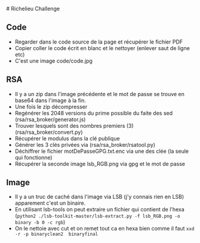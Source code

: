 # Richelieu Challenge

## Code
- Regarder dans le code source de la page et récupérer le fichier PDF
- Copier coller le code écrit en blanc et le nettoyer (enlever saut de ligne etc)
- C'est une image code/code.jpg

## RSA
- Il y a un zip dans l'image précédente et le mot de passe se trouve en base64 dans l'image à la fin.
- Une fois le zip décompresser
- Regénérer les 2048 versions du prime possible du faite des sed (rsa/rsa_broker/generator.js)
- Trouver lesquels sont des nombres premiers (3) (rsa/rsa_broker/convert.py)
- Récupérer le modulus dans la clé publique 
- Générer les 3 clés privées via (rsa/rsa_broker/rsatool.py)
- Déchiffrer le fichier motDePasseGPG.txt.enc via une des clée (la seule qui fonctionne)
- Récupérer la seconde image lsb_RGB.png via gpg et le mot de passe

## Image
- Il y a un truc de caché dans l'image via LSB (j'y connais rien en LSB) apparement c'est un binaire.
- En utilisant lsb-tools on peut extraire un fichier qui contient de l'hexa (`python2 ./lsb-toolkit-master/lsb-extract.py -f lsb_RGB.png -o binary -b 0 -c rgb`)
- On le nettoie avec cut et on remet tout ca en hexa bien comme il faut `xxd -r -p binaryclean2  binaryfinal`

